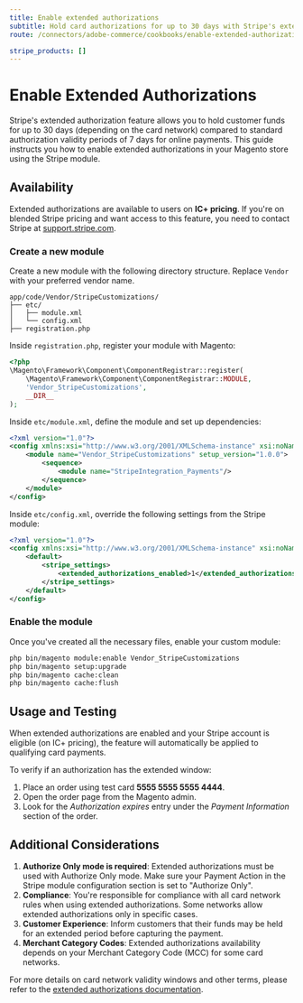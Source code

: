 ```yaml
---
title: Enable extended authorizations
subtitle: Hold card authorizations for up to 30 days with Stripe's extended authorization feature.
route: /connectors/adobe-commerce/cookbooks/enable-extended-authorizations

stripe_products: []
---
```


# Enable Extended Authorizations

Stripe's extended authorization feature allows you to hold customer funds for up to 30 days (depending on the card network) compared to standard authorization validity periods of 7 days for online payments. This guide instructs you how to enable extended authorizations in your Magento store using the Stripe module.

## Availability

Extended authorizations are available to users on **IC+ pricing**. If you're on blended Stripe pricing and want access to this feature, you need to contact Stripe at [support.stripe.com](https://support.stripe.com/).

### Create a new module

Create a new module with the following directory structure. Replace `Vendor` with your preferred vendor name.

```
app/code/Vendor/StripeCustomizations/
├── etc/
│   ├── module.xml
│   └── config.xml
├── registration.php
```

Inside `registration.php`, register your module with Magento:

```php
<?php
\Magento\Framework\Component\ComponentRegistrar::register(
    \Magento\Framework\Component\ComponentRegistrar::MODULE,
    'Vendor_StripeCustomizations',
    __DIR__
);
```

Inside `etc/module.xml`, define the module and set up dependencies:

```xml
<?xml version="1.0"?>
<config xmlns:xsi="http://www.w3.org/2001/XMLSchema-instance" xsi:noNamespaceSchemaLocation="urn:magento:framework:Module/etc/module.xsd">
    <module name="Vendor_StripeCustomizations" setup_version="1.0.0">
        <sequence>
            <module name="StripeIntegration_Payments"/>
        </sequence>
    </module>
</config>
```

Inside `etc/config.xml`, override the following settings from the Stripe module:

```xml
<?xml version="1.0"?>
<config xmlns:xsi="http://www.w3.org/2001/XMLSchema-instance" xsi:noNamespaceSchemaLocation="urn:magento:module:Magento_Store:etc/config.xsd">
    <default>
        <stripe_settings>
            <extended_authorizations_enabled>1</extended_authorizations_enabled>
        </stripe_settings>
    </default>
</config>
```

### Enable the module

Once you've created all the necessary files, enable your custom module:

```sh
php bin/magento module:enable Vendor_StripeCustomizations
php bin/magento setup:upgrade
php bin/magento cache:clean
php bin/magento cache:flush
```

## Usage and Testing

When extended authorizations are enabled and your Stripe account is eligible (on IC+ pricing), the feature will automatically be applied to qualifying card payments.

To verify if an authorization has the extended window:
1. Place an order using test card **5555 5555 5555 4444**.
2. Open the order page from the Magento admin.
3. Look for the *Authorization expires* entry under the *Payment Information* section of the order.

## Additional Considerations

1. **Authorize Only mode is required**: Extended authorizations must be used with Authorize Only mode. Make sure your Payment Action in the Stripe module configuration section is set to "Authorize Only".
2. **Compliance**: You're responsible for compliance with all card network rules when using extended authorizations. Some networks allow extended authorizations only in specific cases.
3. **Customer Experience**: Inform customers that their funds may be held for an extended period before capturing the payment.
4. **Merchant Category Codes**: Extended authorizations availability depends on your Merchant Category Code (MCC) for some card networks.

For more details on card network validity windows and other terms, please refer to the [extended authorizations documentation](https://docs.stripe.com/payments/extended-authorization).